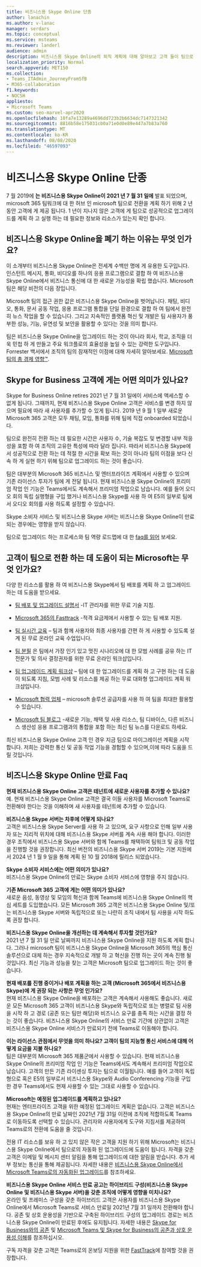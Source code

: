 ```yaml
---
title: 비즈니스용 Skype Online 단종
author: lanachin
ms.author: v-lanac
manager: serdars
ms.topic: conceptual
ms.service: msteams
ms.reviewer: landerl
audience: admin
description: 비즈니스용 Skype Online의 퇴직 계획에 대해 알아보고 고객 들이 팀으로 마이그레이션하는 데 도움이 되는 방법에 대해 알아봅니다.
localization_priority: Normal
search.appverid: MET150
ms.collection:
- Teams_ITAdmin_JourneyFromSfB
- M365-collaboration
f1.keywords:
- NOCSH
appliesto:
- Microsoft Teams
ms.custom: seo-marvel-apr2020
ms.openlocfilehash: 10fa7e13289a4696dd723b2b6634dc7147321342
ms.sourcegitcommit: 8816b58e175031cb0a71e0d0e89e447a7b83a760
ms.translationtype: MT
ms.contentlocale: ko-KR
ms.lasthandoff: 08/08/2020
ms.locfileid: "46597093"
---
```

# <a name="skype-for-business-online-retirement"></a>비즈니스용 Skype Online 단종

7 월 2019에 **는 비즈니스용 Skype Online이 2021 년 7 월 31 일에** 발표 되었으며, microsoft 365 팀워크에 대 한 허브 인 microsoft 팀으로 전환을 계획 하기 위해 2 년 동안 고객에 게 제공 됩니다. 1 년이 지나지 않은 고객에 게 팀으로 성공적으로 업그레이드를 계획 하 고 실행 하는 데 필요한 정보와 리소스가 있는지 확인 합니다.
 
## <a name="why-is-skype-for-business-online-retiring"></a>비즈니스용 Skype Online을 폐기 하는 이유는 무엇 인가요?

이 소개부터 비즈니스용 Skype Online은 전세계 수백만 명에 게 유용한 도구입니다. 인스턴트 메시지, 통화, 비디오를 하나의 응용 프로그램으로 결합 하 여 비즈니스용 Skype Online에서 비즈니스 통신에 대 한 새로운 가능성을 확립 했습니다. Microsoft 팀은 해당 비전의 다음 장입니다.

Microsoft 팀의 접근 권한 값은 비즈니스용 Skype Online을 벗어납니다. 채팅, 비디오, 통화, 문서 공동 작업, 응용 프로그램 통합을 단일 환경으로 결합 하 여 팀에서 완전히 뉴스 작업을 할 수 있습니다. 그리고 지속적인 플랫폼 혁신 및 개발은 팀 사용자가 풍부한 성능, 기능, 유연성 및 보안을 활용할 수 있다는 것을 의미 합니다.

팀은 비즈니스용 Skype Online을 업그레이드 하는 것이 아니라 회사, 학교, 조직을 더욱 민첩 하 게 만들고 주요 워크플로의 효율성을 높일 수 있는 강력한 도구입니다. Forrester 백서에서 조직의 팀의 잠재적인 이점에 대해 자세히 알아보세요. [Microsoft 팀의 총 경제 영향™](https://www.microsoft.com/microsoft-365/blog/wp-content/uploads/sites/2/2019/04/Total-Economic-Impact-Microsoft-Teams.pdf?rtc=1).


## <a name="what-does-this-mean-for-skype-for-business-customers"></a>Skype for Business 고객에 게는 어떤 의미가 있나요?

Skype for Business Online retires 2021 년 7 월 31 일에이 서비스에 액세스할 수 없게 됩니다. 그때까지, 현재 비즈니스용 Skype Online 고객은 서비스를 변경 하지 않으며 필요에 따라 새 사용자를 추가할 수 있게 됩니다. 2019 년 9 월 1 일부 새로운 Microsoft 365 고객은 모두 채팅, 모임, 통화를 위해 팀에 직접 onboarded 되었습니다.

팀으로 완전히 전환 하는 데 필요한 시간은 사용자 수, 기술 복잡도 및 변경할 내부 적응성을 포함 하 여 조직의 고유한 특성에 따라 달라 집니다. 따라서 비즈니스용 Skype에서 성공적으로 전환 하는 데 적절 한 시간을 확보 하는 것이 아니라 팀의 이점을 보다 신속 하 게 실현 하기 위해 팀으로 업그레이드 하는 것이 좋습니다.

팀은 대부분의 Microsoft 365 비즈니스 및 엔터프라이즈 계획에서 사용할 수 있으며 기존 라이선스 투자가 팀에 게 전달 됩니다. 현재 비즈니스용 Skype Online의 프리미엄 작업 인 기능은 Teams에서도 계속해서 프리미엄 작업으로 남습니다. 예를 들어 오디오 회의 독립 실행형을 구입 했거나 비즈니스용 Skype를 사용 하 여 E5의 일부로 팀에서 오디오 회의를 사용 하도록 설정할 수 있습니다.

Skype 소비자 서비스 및 비즈니스용 Skype 서버는 비즈니스용 Skype Online이 만료 되는 경우에는 영향을 받지 않습니다.

팀으로 업그레이드 하는 프로세스와 팀 역량 로드맵에 대 한 [faq를 읽어](faq-journey.md) 보세요.

## <a name="what-is-microsoft-doing-to-help-customers-transition-to-teams"></a>고객이 팀으로 전환 하는 데 도움이 되는 Microsoft는 무엇 인가요?

다양 한 리소스를 활용 하 여 비즈니스용 Skype에서 팀 배포를 계획 하 고 업그레이드 하는 데 도움을 받으세요.

- [팀 배포 및 업그레이드 설명서](upgrade-start-here.md) -IT 관리자를 위한 무료 기술 지침.

- [Microsoft 365의 Fasttrack](https://www.microsoft.com/fasttrack/microsoft-365) -적격 요금제에서 사용할 수 있는 팀 배포 지원.

- [팀 실시간 교육](https://docs.microsoft.com/microsoftteams/instructor-led-training-teams-landing-page) – 팀과 함께 사용자와 최종 사용자를 간편 하 게 사용할 수 있도록 설계 된 무료 온라인 교육 수업입니다.

- [팀 분필](https://docs.microsoft.com/MicrosoftTeams/chalk-talks-landing-page) 은 팀에서 가장 인기 있고 멋진 시나리오에 대 한 모범 사례를 공유 하는 IT 전문가 및 의사 결정권자를 위한 무료 온라인 워크샵입니다.

- [팀 업그레이드 계획 워크샵](https://docs.microsoft.com/MicrosoftTeams/upgrade-workshops-landing-page) – 팀에 대 한 업그레이드를 계획 하 고 구현 하는 데 도움이 되도록 지침, 모범 사례 및 리소스를 제공 하는 무료 대화형 업그레이드 계획 워크샵입니다.

- [Microsoft 협력 업체](https://www.microsoft.com/solution-providers/home) – microsoft 솔루션 공급자를 사용 하 여 팀을 최대한 활용할 수 있습니다.

- [Microsoft 팀 블로그](https://techcommunity.microsoft.com/t5/microsoft-teams-blog/bg-p/MicrosoftTeamsBlog) -새로운 기능, 채택 및 사용 리소스, 팀 디바이스, 다른 비즈니스 생산성 응용 프로그램과의 통합을 포함 하는 최신 팀 뉴스를 다운로드 하세요.

최신 비즈니스용 Skype Online 고객 인 경우 지금 팀으로 마이그레이션 계획을 시작 합니다. 저희는 강력한 통신 및 공동 작업 기능을 경험할 수 있으며,이에 따라 도움을 드릴 것입니다.

## <a name="skype-for-business-online-retirement-faqs"></a>비즈니스용 Skype Online 만료 Faq

**현재 비즈니스용 Skype Online 고객은 테넌트에 새로운 사용자를 추가할 수 있나요?**<br>
예. 현재 비즈니스용 Skype Online 고객은 결국 이들 사용자를 Microsoft Teams로 전환해야 한다는 것을 이해하며 새 사용자를 테넌트에 추가할 수 있습니다.

**비즈니스용 Skype 서버는 차후에 어떻게 되나요?**<br>
고객은 비즈니스용 Skype Server를 사용 하 고 있으며, 요구 사항으로 인해 일부 사용자 또는 지리적 위치에 대해 비즈니스용 Skype 서버를 계속 사용 해야 합니다. 이러한 경우 조직에서 비즈니스용 Skype 서버와 함께 Teams를 채택하여 팀워크 및 공동 작업을 진행할 것을 권장합니다. 최신 버전의 비즈니스용 Skype 서버 2019는 기본 지원에서 2024 년 1 월 9 일을 통해 계획 된 10 월 2018에 릴리스 되었습니다.

**Skype 소비자 서비스에는 어떤 의미가 있나요?**<br>
비즈니스용 Skype Online의 만료는 Skype 소비자 서비스에 영향을 주지 않습니다.

**기존 Microsoft 365 고객에 게는 어떤 의미가 있나요?**<br>
새로운 음성, 동영상 및 모임의 혁신과 함께 Teams에 비즈니스용 Skype Online의 핵심 세트를 도입했습니다. 모든 Microsoft 365 고객은 비즈니스용 Skype Online 및/또는 비즈니스용 Skype 서버와 독립적으로 또는 나란히 조직 내에서 팀 사용을 시작 하도록 권장 합니다.

**비즈니스용 Skype Online을 개선하는 데 계속해서 투자할 것인가요?**<br>
2021 년 7 월 31 일 만료 날짜까지 비즈니스용 Skype Online을 지원 하도록 계획 합니다. 그러나 microsoft 팀이 비즈니스용 Skype Online을 Microsoft 365의 핵심 통신 솔루션으로 대체 하는 경우 지속적으로 개발 하 고 혁신을 진행 하는 곳이 계속 진행 될 것입니다. 최신 기능과 성능을 찾는 고객은 Microsoft 팀으로 업그레이드 하는 것이 좋습니다.

**현재 배포를 진행 중이거나 배포 계획을 하는 고객 (Microsoft 365에서 비즈니스용 Skype)에 게 권장 되는 사항은 무엇 인가요?**<br>
현재 비즈니스용 Skype Online을 배포하는 고객은 계속해서 사용해도 좋습니다. 새로운 모든 Microsoft 365 고객이 비즈니스용 Skype와 독립적으로 또는 병렬로 팀 사용을 시작 하 고 경로 (공존 또는 팀만 해당)와 비즈니스 요구를 충족 하는 시간을 결정 하는 것이 좋습니다. 비즈니스용 Skype Online의 서비스 만료 기간에 상관없이 고객은 비즈니스용 Skype Online 서비스가 만료되기 전에 Teams로 이동해야 합니다.

**이는 라이선스 관점에서 무엇을 의미 하나요? 고객이 팀의 지능형 통신 서비스에 대해 어떻게 요금을 지불 하나요?**<br>
팀은 대부분의 Microsoft 365 제품군에서 사용할 수 있습니다. 현재 비즈니스용 Skype Online의 프리미엄 작업 인 기능은 Teams에서도 계속해서 프리미엄 작업으로 남습니다. 고객의 만든 기존 라이센싱 투자는 팀으로 이월됩니다. 예를 들어 고객이 독립형으로 혹은 E5의 일부로서 비즈니스용 Skype와 Audio Conferencing 기능을 구입한 경우 Teams에서도 현재 사용할 수 있는 그대로 사용할 수 있습니다.

**Microsoft는 예정된 업그레이드를 계획하고 있나요?**<br>
현재는 엔터프라이즈 고객을 위한 예정된 업그레이드 계획은 없습니다. 고객은 비즈니스용 Skype Online의 만료 날짜인 2021년 7월 31일 이전에 조직에 적합하도록 Teams로 이동하도록 선택할 수 있습니다. 관리자와 사용자에게 도구와 지침서를 제공하여 Teams로의 전환에 도움을 줄 것입니다.

전용 IT 리소스를 보유 하 고 있지 않은 작은 고객을 지원 하기 위해 Microsoft는 비즈니스용 Skype Online에서 팀으로의 자동화 된 업그레이드에 도움이 됩니다. 자격을 갖춘 고객은 이메일 및 메시지 센터 알림을 통해 업그레이드에 대한 알림을 받습니다. 추가 세부 정보는 통신을 통해 제공됩니다. 자세한 내용은 [비즈니스용 Skype Online에서 Microsoft Teams로의 자동화된 업그레이드](https://docs.microsoft.com/microsoftteams/upgrade-automated)를 참조하세요.

**비즈니스용 Skype Online 서비스 만료 공고는 하이브리드 구성(비즈니스용 Skype Online 및 비즈니스용 Skype 서버)을 갖춘 조직에 어떻게 영향을 미치나요?**<br>
온라인 및 프레미스 구성을 갖춘 하이브리드 고객은 사용자를 비즈니스용 Skype Online에서 Microsoft Teams로 서비스 만료일 2021년 7월 31 일까지 전환해야 합니다. 공존 및 상호 운용성을 기반으로 구축된 하이브리드 구성의 업그레이드 경로는 비즈니스용 Skype Online이 만료된 후에도 유지됩니다. 자세한 내용은 [Skype for Business와의 공존](coexistence-chat-calls-presence.md) 및 [Microsoft Teams 및 Skype for Business의 공존과 상호 운용성 이해](teams-and-skypeforbusiness-coexistence-and-interoperability.md)를 참조하십시오.

구독 자격을 갖춘 고객은 Teams로의 온보딩 지원을 위한 [FastTrack](https://www.microsoft.com/fasttrack?rtc=1)에 참여할 것을 권장합니다.




